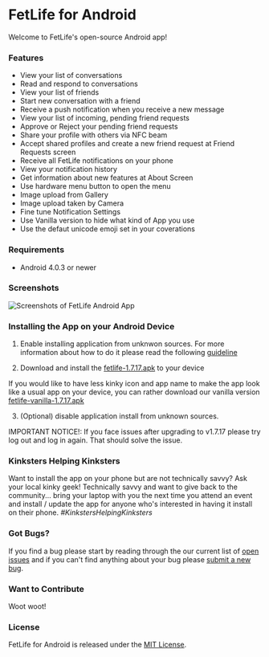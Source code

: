 # FetLife for Android

Welcome to FetLife's open-source Android app!

### Features

- View your list of conversations
- Read and respond to conversations
- View your list of friends
- Start new conversation with a friend
- Receive a push notification when you receive a new message
- View your list of incoming, pending friend requests
- Approve or Reject your pending friend requests
- Share your profile with others via NFC beam
- Accept shared profiles and create a new friend request at Friend Requests screen
- Receive all FetLife notifications on your phone 
- View your notification history
- Get information about new features at About Screen
- Use hardware menu button to open the menu
- Image upload from Gallery
- Image upload taken by Camera
- Fine tune Notification Settings
- Use Vanilla version to hide what kind of App you use
- Use the defaut unicode emoji set in your coverations

### Requirements

- Android 4.0.3 or newer

### Screenshots

![Screenshots of FetLife Android App](https://cloud.githubusercontent.com/assets/22100/14687516/d31bdad2-06f2-11e6-8e86-979d49a67ad3.png)


### Installing the App on your Android Device

1. Enable installing application from unknwon sources.
For more information about how to do it please read the following [guideline](https://developer.android.com/distribute/tools/open-distribution.html#unknown-sources)

2. Download and install the [fetlife-1.7.17.apk](https://github.com/fetlife/android/releases/download/v1.7.17/fetlife-1.7.17.apk) to your device

If you would like to have less kinky icon and app name to make the app look like a usual app on your device, you can rather download our vanilla version [fetlife-vanilla-1.7.17.apk](https://github.com/fetlife/android/releases/download/v1.7.17/fetlife-vanilla-1.7.17.apk)

3. (Optional) disable application install from unknown sources.

IMPORTANT NOTICE!: If you face issues after upgrading to v1.7.17 please try log out and log in again. That should solve the issue.

### Kinksters Helping Kinksters

Want to install the app on your phone but are not technically savvy? Ask your local kinky geek! Technically savvy and want to give back to the community... bring your laptop with you the next time you attend an event and install / update the app for anyone who's interested in having it install on their phone. *#KinkstersHelpingKinksters*


### Got Bugs?

If you find a bug please start by reading through the our current list of [open issues](https://github.com/fetlife/fetlife-android/issues) and if you can't find anything about your bug please [submit a new bug](https://github.com/fetlife/fetlife-android/issues/new).


### Want to Contribute

Woot woot!


### License

FetLife for Android is released under the [MIT License](http://www.opensource.org/licenses/MIT).
